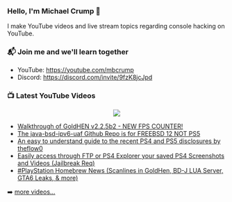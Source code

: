 ### Hello, I'm Michael Crump 👋

I make YouTube videos and live stream topics regarding console hacking on YouTube. 

### 📬 Join me and we'll learn together

- YouTube: https://youtube.com/mbcrump
- Discord: https://discord.com/invite/9fzK8jcJpd

### 📺 Latest YouTube Videos

<div align="center">

[<img src="https://img.shields.io/badge/-Subscribe-red?style=for-the-badge&logo=youtube&logoColor=white"/>](https://www.youtube.com/c/mbcrump?sub_confirmation=1)

</div>

<!-- YOUTUBE:START -->
- [Walkthrough of GoldHEN v2.2.5b2 - NEW FPS COUNTER!](https://www.youtube.com/watch?v=LZo6XHl3sP4)
- [The java-bsd-ipv6-uaf Github Repo is for FREEBSD 12 NOT PS5](https://www.youtube.com/watch?v=7BxQVNUSxPk)
- [An easy to understand guide to the recent PS4 and PS5 disclosures by theflow0](https://www.youtube.com/watch?v=LMnZyWYfYss)
- [Easily access through FTP or PS4 Explorer your saved PS4 Screenshots and Videos &lpar;Jailbreak Req&rpar;](https://www.youtube.com/watch?v=_4cjy-h2pb8)
- [#PlayStation Homebrew News &lpar;Scanlines in GoldHen, BD-J LUA Server, GTA6 Leaks, &amp; more&rpar;](https://www.youtube.com/watch?v=MaqhTFxHdiE)
<!-- YOUTUBE:END -->

➡️ [more videos...](https://youtube.com/mbcrump)

